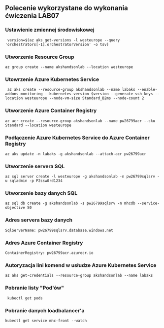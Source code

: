 
## Polecenie wykorzystane do wykonania ćwiczenia LAB07

### Ustawienie zmiennej środowiskowej
` version=$(az aks get-versions -l westeurope --query 'orchestrators[-1].orchestratorVersion' -o tsv)`
### Utworzenie Resource Group
 `az group create --name akshandsonlab --location westeurope`
### Utowrzenie Azure Kubernetes Service
` az aks create --resource-group akshandsonlab --name labaks --enable-addons monitoring --kubernetes-version $version --generate-ssh-keys --location westeurope --node-vm-size Standard_B2ms --node-count 2`

### Utworzenie Azure Container Registry
 `az acr create --resource-group akshandsonlab --name pw26799acr --sku Standard --location westeurope`

### Podłączenie Azure Kubernetes Service do Azure Container Registry
 `az aks update -n labaks -g akshandsonlab --attach-acr pw26799acr`

### Utworzenie servera SQL
`az sql server create -l westeurope -g akshandsonlab -n pw26799sqlsrv -u sqladmin -p P2ssw0rd1234`

### Utworzenie bazy danych SQL
 `az sql db create -g akshandsonlab -s pw26799sqlsrv -n mhcdb --service-objective S0`

### Adres servera bazy danych
 `SqlServerName: pw26799sqlsrv.database.windows.net`
### Adres Azure Container Registry
 `ContainerRegistry: pw26799acr.azurecr.io`

### Autoryzacja lini komend w usłudze Azure Kubernetes Service 
 `az aks get-credentials --resource-group akshandsonlab --name labaks`

### Pobranie listy "Pod'ów"
` kubectl get pods`
### Pobranie danych loadbalancer'a
 `kubectl get service mhc-front --watch`
